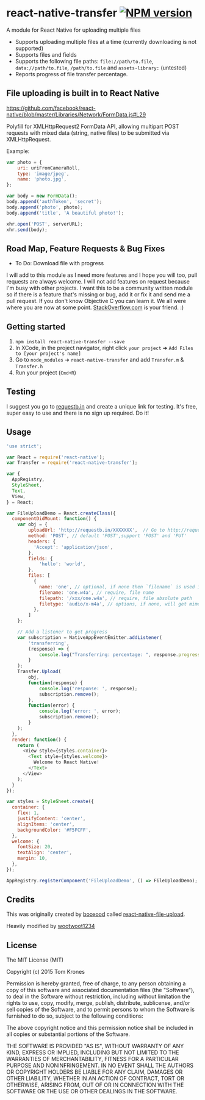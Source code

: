 # react-native-transfer  [![NPM version](https://img.shields.io/npm/v/react-native-transfer.svg?style=flat-square)](https://www.npmjs.com/package/react-native-transfer)

A module for React Native for uploading multiple files

* Supports uploading multiple files at a time (currently downloading is not supported)
* Supports files and fields
* Supports the following file paths: `file://path/to.file`, `data://path/to.file`, `/path/to.file` and `assets-library:` (untested)
* Reports progress of file transfer percentage.

## File uploading is built in to React Native

https://github.com/facebook/react-native/blob/master/Libraries/Network/FormData.js#L29

Polyfill for XMLHttpRequest2 FormData API, allowing multipart POST requests with mixed data (string, native files) to be submitted via XMLHttpRequest.

Example:

```javascript
var photo = {
    uri: uriFromCameraRoll,
    type: 'image/jpeg',
    name: 'photo.jpg',
};

var body = new FormData();
body.append('authToken', 'secret');
body.append('photo', photo);
body.append('title', 'A beautiful photo!');

xhr.open('POST', serverURL);
xhr.send(body);
```

## Road Map, Feature Requests & Bug Fixes

* To Do: Download file with progress

I will add to this module as I need more features and I hope you will too, pull requests are always welcome.  I will not add features on request because I'm busy with other projects.  I want this to be a community written module so if there is a feature that's missing or bug, add it or fix it and send me a pull request.  If you don't know Objective C you can learn it.  We all were where you are now at some point.  [StackOverflow.com](http://stackoverflow.com/) is your friend.  :)

## Getting started

1. `npm install react-native-transfer --save`
2. In XCode, in the project navigator, right click `your project` ➜ `Add Files to [your project's name]`
3. Go to `node_modules` ➜ `react-native-transfer` and add `Transfer.m` & `Transfer.h`
4. Run your project (`Cmd+R`)

## Testing

I suggest you go to [requestb.in](http://requestb.in/) and create a unique link for testing.  It's free, super easy to use and there is no sign up required.  Do it!

## Usage

```javascript
'use strict';

var React = require('react-native');
var Transfer = require('react-native-transfer');

var {
  AppRegistry,
  StyleSheet,
  Text,
  View,
} = React;

var FileUploadDemo = React.createClass({
  componentDidMount: function() {
    var obj = {
        uploadUrl: 'http://requestb.in/XXXXXXX',  // Go to http://requestb.in/ and create your own link for testing
        method: 'POST', // default 'POST',support 'POST' and 'PUT'
        headers: {
          'Accept': 'application/json',
        },
        fields: {
            'hello': 'world',
        },
        files: [
          {
            name: 'one', // optional, if none then `filename` is used instead
            filename: 'one.w4a', // require, file name
            filepath: '/xxx/one.w4a', // require, file absolute path
            filetype: 'audio/x-m4a', // options, if none, will get mimetype from `filepath` extension
          },
        ]
    };

    // Add a listener to get progress
    var subscription = NativeAppEventEmitter.addListener(
        'transferring',
        (response) => {
            console.log("Transferring: percentage: ", response.progress * 100);
        }
    );
    Transfer.Upload(
        obj,
        function(response) {
            console.log('response: ', response);
            subscription.remove();
        },
        function(error) {
            console.log('error: ', error);
            subscription.remove();
        }
    );
  },
  render: function() {
    return (
      <View style={styles.container}>
        <Text style={styles.welcome}>
          Welcome to React Native!
        </Text>
      </View>
    );
  }
});

var styles = StyleSheet.create({
  container: {
    flex: 1,
    justifyContent: 'center',
    alignItems: 'center',
    backgroundColor: '#F5FCFF',
  },
  welcome: {
    fontSize: 20,
    textAlign: 'center',
    margin: 10,
  },
});

AppRegistry.registerComponent('FileUploadDemo', () => FileUploadDemo);
```

## Credits

This was originally created by [booxood](https://github.com/booxood) called [react-native-file-upload](https://github.com/booxood/react-native-file-upload).

Heavily modified by [wootwoot1234](https://github.com/wootwoot1234)

## License

The MIT License (MIT)

Copyright (c) 2015 Tom Krones

Permission is hereby granted, free of charge, to any person obtaining a copy
of this software and associated documentation files (the "Software"), to deal
in the Software without restriction, including without limitation the rights
to use, copy, modify, merge, publish, distribute, sublicense, and/or sell
copies of the Software, and to permit persons to whom the Software is
furnished to do so, subject to the following conditions:

The above copyright notice and this permission notice shall be included in
all copies or substantial portions of the Software.

THE SOFTWARE IS PROVIDED "AS IS", WITHOUT WARRANTY OF ANY KIND, EXPRESS OR
IMPLIED, INCLUDING BUT NOT LIMITED TO THE WARRANTIES OF MERCHANTABILITY,
FITNESS FOR A PARTICULAR PURPOSE AND NONINFRINGEMENT. IN NO EVENT SHALL THE
AUTHORS OR COPYRIGHT HOLDERS BE LIABLE FOR ANY CLAIM, DAMAGES OR OTHER
LIABILITY, WHETHER IN AN ACTION OF CONTRACT, TORT OR OTHERWISE, ARISING FROM,
OUT OF OR IN CONNECTION WITH THE SOFTWARE OR THE USE OR OTHER DEALINGS IN
THE SOFTWARE.
